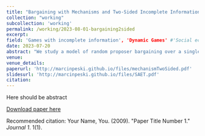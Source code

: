 ```yaml
---
title: "Bargaining with Mechanisms and Two-Sided Incomplete Information"
collection: "working"
subcollection: 'working'
permalink: /working/2023-08-01-bargaining2sided
excerpt: 
field: 'Games with incomplete information', 'Dynamic Games' #'Social economics' 'Statistical decision theory', 'Social economics'
date: 2023-07-20
abstract: "We study a model of random proposer bargaining over a single good with transfers. Players offer arbirtrary mechanisms. Each player has two (private valuation) types. We provide non-trivial payoff bounds that depend on the bargaining strngth of the player. For a large set of initial beliefs, the equilibrium payoffs are unique"
venue:
venue_details:
paperurl: 'http://marcinpeski.github.io/files/mechanismTwoSided.pdf'
slidesurl: 'http://marcinpeski.github.io/files/SAET.pdf'
citation: 
---
```

Here should be abstract

[Download paper here](http://academicpages.github.io/files/paper1.pdf)

Recommended citation: Your Name, You. (2009). "Paper Title Number 1." <i>Journal 1</i>. 1(1).